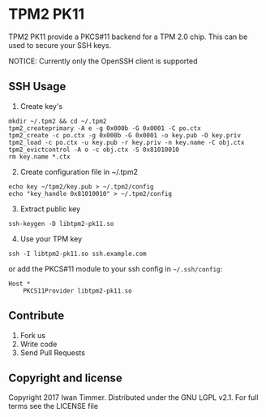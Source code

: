 TPM2 PK11
==========

TPM2 PK11 provide a PKCS#11 backend for a TPM 2.0 chip.
This can be used to secure your SSH keys.

NOTICE: Currently only the OpenSSH client is supported

## SSH Usage

1. Create key's
```
mkdir ~/.tpm2 && cd ~/.tpm2
tpm2_createprimary -A e -g 0x000b -G 0x0001 -C po.ctx
tpm2_create -c po.ctx -g 0x000b -G 0x0001 -o key.pub -O key.priv
tpm2_load -c po.ctx -u key.pub -r key.priv -n key.name -C obj.ctx
tpm2_evictcontrol -A o -c obj.ctx -S 0x81010010
rm key.name *.ctx
```
2. Create configuration file in ~/.tpm2
```
echo key ~/tpm2/key.pub > ~/.tpm2/config
echo "key_handle 0x81010010" > ~/.tpm2/config
```
3. Extract public key
```
ssh-keygen -D libtpm2-pk11.so
```
4. Use your TPM key
```
ssh -I libtpm2-pk11.so ssh.example.com
```
or add the PKCS#11 module to your ssh config in `~/.ssh/config`:
```
Host *
    PKCS11Provider libtpm2-pk11.so
```

## Contribute

1. Fork us
2. Write code
3. Send Pull Requests

## Copyright and license

Copyright 2017 Iwan Timmer. Distributed under the GNU LGPL v2.1. For full terms see the LICENSE file

